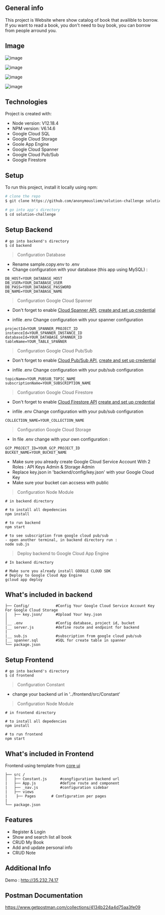 ## General info
This project is Website where show catalog of book that availible to borrow. If you want to read a book, you don't need to buy book, you can borrow from people arround you. 

## Image
![image](https://user-images.githubusercontent.com/38047246/112643528-091bc780-8e77-11eb-922d-d7efb42e65a8.png)

![image](https://user-images.githubusercontent.com/38047246/112262253-f4390b80-8c9f-11eb-890b-86974ae5d250.png)

![image](https://user-images.githubusercontent.com/38047246/112262131-b2a86080-8c9f-11eb-9105-423b0ff0198b.png)

![image](https://user-images.githubusercontent.com/38047246/112262231-e84d4980-8c9f-11eb-8d4d-ac693bd75fa2.png)


## Technologies
Project is created with:
* Node version: V12.18.4
* NPM version: V6.14.6
* Google Cloud SQL
* Google Cloud Storage
* Goole App Engine
* Google Cloud Spanner	
* Google Cloud Pub/Sub
* Google Firestore

## Setup
To run this project, install it locally using npm:

``` bash
# clone the repo
$ git clone https://github.com/anonymousliem/solution-challenge solution-challenge

# go into app's directory
$ cd solution-challenge

```

## Setup Backend
```
# go into backend's directory
$ cd backend
```

> Configuration Database
- Rename sample.copy.env to .env
- Change configuration with your database (this app using MySQL) : 
```
DB_HOST=YOUR_DATABASE_HOST
DB_USER=YOUR_DATABASE_USER
DB_PASS=YOUR_DATABASE_PASSWORD
DB_NAME=YOUR_DATABASE_NAME
```

> Configuration Google Cloud Spanner
- Don't forget to enable [Cloud Spanner API](https://console.cloud.google.com/flows/enableapi?apiid=spanner.googleapis.com), [create and set up credential](https://cloud.google.com/docs/authentication/getting-started)

- infile .env Change configuration with your spanner configuration
```
projectId=YOUR_SPANNER_PROJECT_ID
instanceId=YOUR_SPANNER_INSTANCE_ID
databaseId=YOUR_DATABASE_SPANNER_ID
tableName=YOUR_TABLE_SPANNER
```
> Configuration Google Cloud Pub/Sub
- Don't forget to enable [Cloud Pub/Sub API](https://console.cloud.google.com/flows/enableapi?apiid=pubsub.googleapis.com), [create and set up credential](https://cloud.google.com/docs/authentication/getting-started)

- infile .env Change configuration with your pub/sub configuration
```
topicName=YOUR_PUBSUB_TOPIC_NAME
subscriptionName=YOUR_SUBSCRIPTION_NAME
```

> Configuration Google Cloud Firestore
- Don't forget to enable [Cloud Firestore API](https://console.cloud.google.com/flows/enableapi?apiid=firestore.googleapis.com) [create and set up credential](https://cloud.google.com/docs/authentication/getting-started)

- infile .env Change configuration with your pub/sub configuration
```
COLLECTION_NAME=YOUR_COLLECTION_NAME
```

> Configuration Google Cloud Storage
- In file .env change with your own configuration : 
```
GCP_PROJECT_ID=YOUR_GCP_PROJECT_ID
BUCKET_NAME=YOUR_BUCKET_NAME
```

- Make sure you already create Google Cloud Service Account With 2 Roles : API Keys Admin & Storage Admin
- Replace key.json in 'backend/config/key.json' with your Google Cloud Key
- Make sure your bucket can accsess with public

> Configuration Node Module
```
# in backend directory

# to install all depedencies
npm install

# to run backend
npm start

# to see subscription from google cloud pub/sub
- open another terminal, in backend directory run :
node sub.js

```

> Deploy backend to Google Cloud App Engine
```
# In backend directory

# Make sure you already install GOOGLE CLOUD SDK
# Deploy to Google Cloud App Engine
gcloud app deploy

```
## What's included in backend

```
├── Config/            #Config Your Google Cloud Service Account Key For Google Cloud Storage
│   ├── key.json/      #Upload Your key.json
│   
│__ .env	           #Config database, project id, bucket 
|__ server.js          #define route and endpoint for backend
|
|__ sub.js             #subscription from google cloud pub/sub
|__ spanner.sql        #SQL for create table in spanner
└── package.json
```

## Setup Frontend
```
# go into backend's directory
$ cd frontend
```

> Configuration Constant
- change your backend url in '../frontend/src/Constant'
 
> Configuration Node Module
```
# in frontend directory

# to install all depedencies
npm install

# to run frontend
npm start
```

## What's included in Frontend
Frontend using template from <a href="https://coreui.io/"> core ui </a>
```
├── src /           
│   ├── Constant.js      #congfiguration backend url
|   ├── App.js           #define route and component
|   ├── _nav.js          #configuration sidebar
|   ├── views	
|	 ├── Pages       # Configuration per pages	
|
└── package.json
```

## Features
* Register & Login
* Show and search list all book
* CRUD My Book
* Add and update personal info
* CRUD Note

## Additional Info
Demo : http://35.232.74.17

## Postman Documentation
https://www.getpostman.com/collections/4134b224a4d75aa3fe09
